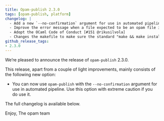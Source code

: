 ```yaml
---
title: Opam-publish 2.3.0
tags: [opam-publish, platform]
changelog: |
  - Add a new `--no-confirmation` argument for use in automated pipeline [#158 @AltGr - fix #132]
  - Improve the error message when a file expected to be an opam file is given as argument [#150 @kit-ty-kate - partially fix #149]
  - Adopt the OCaml Code of Conduct [#151 @rikusilvola]
  - Changes the makefile to make sure the standard "make && make install" works [#157 @kit-ty-kate]
github_release_tags:
- 2.3.0
---
```


We’re pleased to announce the release of `opam-publish` 2.3.0.

This release, apart from a couple of light improvements, mainly consists of the following new option:
- You can now use `opam-publish` with the `--no-confirmation` argument for use in automated pipeline. Use this option with extreme caution if you do use it.

The full changelog is available below.

Enjoy,
The opam team
